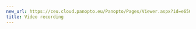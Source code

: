```yaml
---
new_url: https://ceu.cloud.panopto.eu/Panopto/Pages/Viewer.aspx?id=e650c52a-319f-45c3-b9f3-b099011743a1
title: Video recording
---
```

